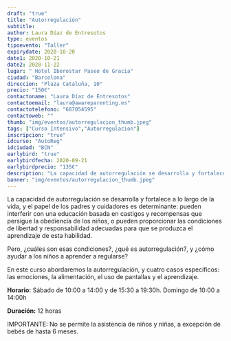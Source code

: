 ```yaml
---
draft: "true"
title: "Autorregulación"
subtitle: 
author: Laura Díaz de Entresotos
type: eventos
tipoevento: "Taller"
expirydate: 2020-10-20
date1: 2020-10-21
date2: 2020-11-22
lugar: " Hotel Iberostar Paseo de Gracia"
ciudad: "Barcelona"
direccion: "Plaza Cataluña, 10"
precio: "150€"
contactoname: "Laura Díaz de Entresotos"
contactoemail: "laura@awareparenting.es"
contactotelefono: "687054595"
contactoweb: ""
thumb: "img/eventos/autorregulacion_thumb.jpeg"
tags: ["Curso Intensivo","Autorregulacion"]
inscripcion: "true"
idcurso: "AutoReg"
idciudad: "BCN"
earlybird: "true"
earlybirdfecha: 2020-09-21
earlybirdprecio: "135€"
description: "La capacidad de autorregulación se desarrolla y fortalece a lo largo de la vida, y el papel de los padres y cuidadores es determinante: pueden interferir con una educación basada en castigos y recompensas que persigue la obediencia de los niños, o pueden proporcionar las condiciones de libertad y responsabilidad adecuadas para que se produzca el aprendizaje de esta habilidad. Pero, ¿cuáles son esas condiciones?, ¿qué es autorregulación?, y ¿cómo ayudar a los niños a aprender a regularse?"
banner: "img/eventos/autorregulacion_thumb.jpeg"
---
```

La capacidad de autorregulación se desarrolla y fortalece a lo largo de la vida, y el papel de los padres y cuidadores es determinante: pueden interferir con una educación basada en castigos y recompensas que persigue la obediencia de los niños, o pueden proporcionar las condiciones de libertad y responsabilidad adecuadas para que se produzca el aprendizaje de esta habilidad.

Pero, ¿cuáles son esas condiciones?, ¿qué es autorregulación?, y ¿cómo ayudar a los niños a aprender a regularse?

En este curso abordaremos la autorregulación, y cuatro casos específicos: las emociones, la alimentación, el uso de pantallas y el aprendizaje.

**Horario:** Sábado de 10:00 a 14:00 y de 15:30 a 19:30h. Domingo de 10:00 a 14:00h

**Duración:** 12 horas

IMPORTANTE: No se permite la asistencia de niños y niñas, a excepción de bebés de hasta 6 meses.